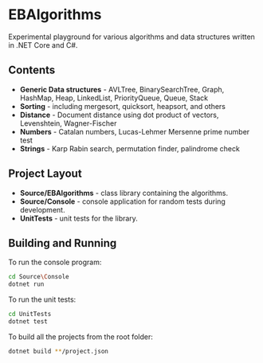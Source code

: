 # EBAlgorithms

Experimental playground for various algorithms and data structures written in .NET Core and C#.

## Contents

- **Generic Data structures** - AVLTree, BinarySearchTree, Graph, HashMap, Heap, LinkedList, PriorityQueue, Queue, Stack
- **Sorting** - including mergesort, quicksort, heapsort, and others
- **Distance** - Document distance using dot product of vectors, Levenshtein, Wagner-Fischer
- **Numbers** - Catalan numbers, Lucas-Lehmer Mersenne prime number test
- **Strings** - Karp Rabin search, permutation finder, palindrome check

## Project Layout

- **Source/EBAlgorithms** - class library containing the algorithms.
- **Source/Console** - console application for random tests during development.
- **UnitTests** - unit tests for the library.

## Building and Running

To run the console program:

```Bash
cd Source\Console
dotnet run
```

To run the unit tests:

```Bash
cd UnitTests
dotnet test
```

To build all the projects from the root folder:

```Bash
dotnet build **/project.json
```
